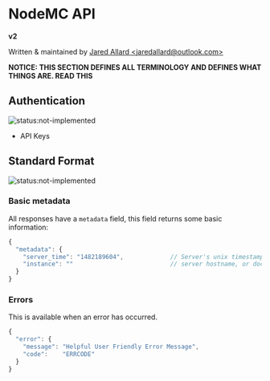 # NodeMC API

**v2**

Written & maintained by [Jared Allard &lt;jaredallard@outlook.com&gt;](mailto:jaredallard@outlook.com)

**NOTICE: THIS SECTION DEFINES ALL TERMINOLOGY AND DEFINES WHAT THINGS ARE. READ THIS**

## Authentication

![status:not-implemented](https://img.shields.io/badge/status-not--implemented-red.svg?style=flat-square)

* API Keys

## Standard Format

![status:not-implemented](https://img.shields.io/badge/status-not--implemented-red.svg?style=flat-square)


### Basic metadata

All responses have a `metadata` field, this field returns some basic information:

```js
{
  "metadata": {
    "server_time": "1482189604",             // Server's unix timestamp.
    "instance": ""                           // server hostname, or docker container id
  }
}
```

### Errors

This is available when an error has occurred.

```js
{
  "error": {
    "message": "Helpful User Friendly Error Message",
    "code":    "ERRCODE"
  }
}
```
